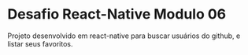 # Desafio React-Native Modulo 06

Projeto desenvolvido em react-native para buscar usuários do github, e listar seus favoritos.
